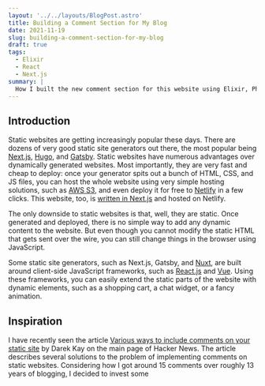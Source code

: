 ```yaml
---
layout: '../../layouts/BlogPost.astro'
title: Building a Comment Section for My Blog
date: 2021-11-19
slug: building-a-comment-section-for-my-blog
draft: true
tags:
  - Elixir
  - React
  - Next.js
summary: |
  How I built the new comment section for this website using Elixir, Phoenix, Absinthe GraphQL, and Next.js.
---
```


## Introduction

Static websites are getting increasingly popular these days. There are dozens of very good static site generators
out there, the most popular being [Next.js](https://nextjs.org/), [Hugo](https://gohugo.io/), and [Gatsby](https://www.gatsbyjs.com/).
Static websites have numerous advantages over dynamically generated websites. Most importantly, they are very fast
and cheap to deploy: once your generator spits out a bunch of HTML, CSS, and JS files, you can host the whole website
using very simple hosting solutions, such as [AWS S3](https://aws.amazon.com/s3/), and even deploy it for free
to [Netlify](https://www.netlify.com/) in a few clicks. This website, too, is [written in Next.js](https://github.com/moroz/moroz.dev)
and hosted on Netlify.

The only downside to static websites is that, well, they are static. Once generated and deployed, there is no simple way
to add any dynamic content to the website. But even though you cannot modify the static HTML that gets sent over the wire,
you can still change things in the browser using JavaScript.

Some static site generators, such as Next.js, Gatsby, and [Nuxt](https://nuxtjs.org/), are built around client-side
JavaScript frameworks, such as [React.js](https://reactjs.org/) and [Vue](https://vuejs.org/).
Using these frameworks, you can easily extend the static parts of the website with dynamic elements, such as a shopping cart,
a chat widget, or a fancy animation.

## Inspiration

I have recently seen the article [Various ways to include comments on your static site](https://darekkay.com/blog/static-site-comments/)
by Darek Kay on the main page of Hacker News.
The article describes several solutions to the problem of implementing comments on static websites.
Considering how I got around 15 comments over roughly 13 years of blogging, I decided to invest some 
